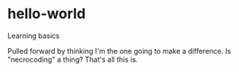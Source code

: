 # hello-world
Learning basics

Pulled forward by thinking I'm the one going to make a difference. Is "necrocoding" a thing?
That's all this is.
